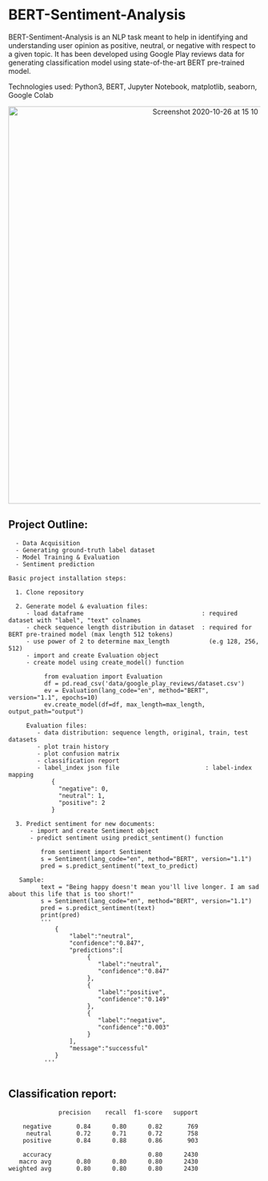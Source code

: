 # BERT-Sentiment-Analysis

BERT-Sentiment-Analysis is an NLP task meant to help in identifying and understanding user opinion as positive, neutral, or negative with respect to a given topic. It has been developed using Google Play reviews data for generating classification model using state-of-the-art BERT pre-trained model.
 
Technologies used: Python3, BERT, Jupyter Notebook, matplotlib, seaborn, Google Colab
<div align="center"><img width="793" alt="Screenshot 2020-10-26 at 15 10 39" src="https://user-images.githubusercontent.com/11573356/97183256-da050b00-179d-11eb-9f93-415289444a08.png"></div>



## Project Outline:
```
  - Data Acquisition
  - Generating ground-truth label dataset
  - Model Training & Evaluation
  - Sentiment prediction

Basic project installation steps:

  1. Clone repository

  2. Generate model & evaluation files:
     - load dataframe                                 : required dataset with "label", "text" colnames
     - check sequence length distribution in dataset  : required for BERT pre-trained model (max length 512 tokens)
     - use power of 2 to determine max_length           (e.g 128, 256, 512)
     - import and create Evaluation object
     - create model using create_model() function

          from evaluation import Evaluation
          df = pd.read_csv('data/google_play_reviews/dataset.csv')
          ev = Evaluation(lang_code="en", method="BERT", version="1.1", epochs=10)
          ev.create_model(df=df, max_length=max_length, output_path="output")

     Evaluation files:
        - data distribution: sequence length, original, train, test datasets
        - plot train history
        - plot confusion matrix
        - classification report
        - label_index json file                        : label-index mapping
            {
              "negative": 0,
              "neutral": 1,
              "positive": 2
            }

  3. Predict sentiment for new documents:
      - import and create Sentiment object
      - predict sentiment using predict_sentiment() function

         from sentiment import Sentiment
         s = Sentiment(lang_code="en", method="BERT", version="1.1")
         pred = s.predict_sentiment("text_to_predict)

   Sample:
         text = "Being happy doesn't mean you'll live longer. I am sad about this life that is too short!"
         s = Sentiment(lang_code="en", method="BERT", version="1.1")
         pred = s.predict_sentiment(text)
         print(pred)
         '''
             {
                 "label":"neutral",
                 "confidence":"0.847",
                 "predictions":[
                      {
                         "label":"neutral",
                         "confidence":"0.847"
                      },
                      {
                         "label":"positive",
                         "confidence":"0.149"
                      },
                      {
                         "label":"negative",
                         "confidence":"0.003"
                      }
                 ],
                 "message":"successful"
             }
          '''
       
```

## Classification report:
```
              precision    recall  f1-score   support

    negative       0.84      0.80      0.82       769
     neutral       0.72      0.71      0.72       758
    positive       0.84      0.88      0.86       903

    accuracy                           0.80      2430
   macro avg       0.80      0.80      0.80      2430
weighted avg       0.80      0.80      0.80      2430
```
